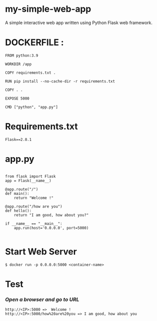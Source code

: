 # my-simple-web-app
A simple interactive web app written using Python Flask web framework.

 # **DOCKERFILE :**


```
FROM python:3.9

WORKDIR /app

COPY requirements.txt .

RUN pip install --no-cache-dir -r requirements.txt

COPY . .

EXPOSE 5000

CMD ["python", "app.py"]
```

# **Requirements.txt**
```
Flask==2.0.1
```
# **app.py**

```

from flask import Flask 
app = Flask(__name__)

@app.route("/")
def main():
    return "Welcome !"

@app.route("/how are you")
def hello():
    return "I am good, how about you?"

if __name__ == "__main__":
    app.run(host='0.0.0.0', port=5000)
    
```

# **Start Web Server**
```
$ docker run -p 0.0.0.0:5000 <container-name>
```
# **Test**
### *Open a browser and go to URL*
```
http://<IP>:5000 =>  Welcome !
http://<IP>:5000/how%20are%20you => I am good, how about you 
```

